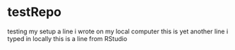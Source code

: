 # testRepo
testing my setup
a line i wrote on my local computer
this is yet another line i typed in locally
this is a line from RStudio
